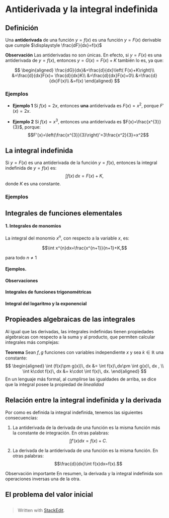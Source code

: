 # Antiderivada y la integral indefinida


## Definición
Una **antiderivada** de una función $y=f(x)$ es una función $y=F(x)$ derivable que cumple $\displaystyle \frac{dF}{dx}=f(x)$

**Observación** Las antiderivadas no son únicas. En efecto, si $y=F(x)$ es una antiderivada de $y=f(x)$, entonces $y=G(x)=F(x)+K$ también lo es, ya que:

$$
\begin{aligned}
\frac{dG}{dx}&=\frac{d}{dx}\left( F(x)+K\right)\\
&=\frac{d}{dx}F(x)+ \frac{d}{dx}K\\
&=\frac{d}{dx}F(x)+0\\
&=\frac{d}{dx}F(x)\\
&=f(x)
\end{aligned}
$$


### Ejemplos

- **Ejemplo 1**  Si $f(x)=2x$, entonces **una** antiderivada es $F(x)=x^{2}$, porque $F'(x)=2x$.

- **Ejemplo 2**  Si $f(x)=x^3$, entonces una antiderivada es $F(x)=\frac{x^{3}}{3}$, porque:
$$F'(x)=\left(\frac{x^{3}}{3}\right)'=3\frac{x^2}{3}=x^2$$

## La integral indefinida

Si $y=F(x)$ es una antiderivada de la función $y=f(x)$, entonces la integral indefinida de $y=f(x)$ es:
$$\int f(x) \,dx=F(x)+K,$$
donde $K$ es una constante.

### Ejemplos

## Integrales de funciones elementales

#### 1. Integrales de monomios
La integral del monomio $x^n$, con respecto a la variable $x$, es:

$$\int x^{n}dx=\frac{x^{n+1}}{n+1}+K,$$

para todo $n\neq 1$

#### Ejemplos.

#### Observaciones

#### Integrales de funciones trigonométricas

#### Integral del logaritmo y la exponencial

## Propieades algebraicas de las integrales

Al igual que las derivadas, las integrales indefinidas tienen propiedades algebraicas con respecto a la suma y al producto, que permiten calcular integrales más complejas:

**Teorema** Sean $f,\, g$ funciones con variables independiente $x$ y sea $k\in \mathbb{R}$ una constante:
$$		
\begin{aligned}
\int (f(x)\pm g(x))\, dx &= \int f(x)\,dx\pm \int g(x)\, dx , \\
\int k\cdot f(x)\, dx &= k\cdot \int f(x)\, dx.
\end{aligned}
$$
En un lenguaje más formal, al cumplirse las igualdades de arriba, se dice que la integral posee la propiedad de *linealidad* 

## Relación entre la integral indefinida y la derivada

Por como es definida la integral indefinida, tenemos las siguientes consecuencias:

1. La antiderivada de la derivada de una función es la misma función más la constante de integración. En otras palabras: $$\int f'(x)dx=f(x)+C.$$

2. La derivada de la antiderivada de una función es la misma función. En otras palabras: $$\frac{d}{dx}\int f(x)dx=f(x).$$

Observación importante En resumen, la derivada y la integral indefinida son operaciones inversas una de la otra.

## El problema del valor inicial

##
> Written with [StackEdit](https://stackedit.io/).
<!--stackedit_data:
eyJoaXN0b3J5IjpbMTE5Njg3NzgzNiwtMjE0NDA0NzgxOF19
-->